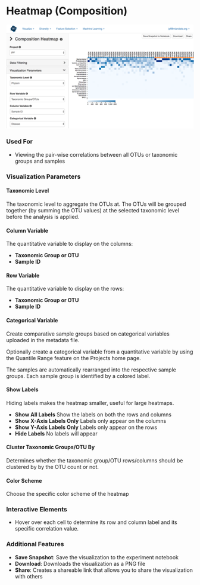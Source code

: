 # Heatmap \(Composition\)

![](.gitbook/assets/image%20%289%29.png)

### Used For

* Viewing the pair-wise correlations between all OTUs or taxonomic groups and samples

### Visualization Parameters

#### Taxonomic Level

The taxonomic level to aggregate the OTUs at. The OTUs will be grouped together \(by summing the OTU values\) at the selected taxonomic level before the analysis is applied.

#### Column Variable

The quantitative variable to display on the columns:

* **Taxonomic Group or OTU** 
* **Sample ID** 

#### Row Variable

The quantitative variable to display on the rows:

* **Taxonomic Group or OTU** 
* **Sample ID** 

#### Categorical Variable

Create comparative sample groups based on categorical variables uploaded in the metadata file. 

Optionally create a categorical variable from a quantitative variable by using the Quantile Range feature on the Projects home page. 

The samples are automatically rearranged into the respective sample groups. Each sample group is identified by a colored label.

#### Show Labels

Hiding labels makes the heatmap smaller, useful for large heatmaps.

* **Show All Labels** Show the labels on both the rows and columns
* **Show X-Axis Labels Only** Labels only appear on the columns
* **Show Y-Axis Labels Only** Labels only appear on the rows
* **Hide Labels** No labels will appear

#### Cluster Taxonomic Groups/OTU By

Determines whether the taxonomic group/OTU rows/columns should be clustered by by the OTU count or not. 

#### Color Scheme

Choose the specific color scheme of the heatmap

### Interactive Elements

* Hover over each cell to determine its row and column label and its specific correlation value.

### Additional Features

* **Save Snapshot**: Save the visualization to the experiment notebook
* **Download**: Downloads the visualization as a PNG file
* **Share**: Creates a shareable link that allows you to share the visualization with others

